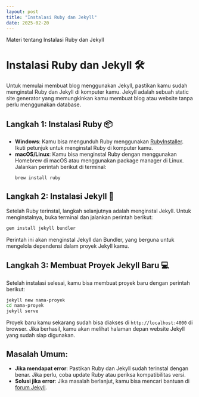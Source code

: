 ```yaml
---
layout: post
title: "Instalasi Ruby dan Jekyll"
date: 2025-02-20
---
```

 
Materi tentang Instalasi Ruby dan Jekyll


# Instalasi Ruby dan Jekyll 🛠️

Untuk memulai membuat blog menggunakan Jekyll, pastikan kamu sudah menginstal Ruby dan Jekyll di komputer kamu. Jekyll adalah sebuah static site generator yang memungkinkan kamu membuat blog atau website tanpa perlu menggunakan database.

## Langkah 1: Instalasi Ruby 📦
- **Windows**: Kamu bisa mengunduh Ruby menggunakan [RubyInstaller](https://rubyinstaller.org/). Ikuti petunjuk untuk menginstal Ruby di komputer kamu.
- **macOS/Linux**: Kamu bisa menginstal Ruby dengan menggunakan Homebrew di macOS atau menggunakan package manager di Linux. Jalankan perintah berikut di terminal:
  ```bash
  brew install ruby
  ```

## Langkah 2: Instalasi Jekyll 🚀
Setelah Ruby terinstal, langkah selanjutnya adalah menginstal Jekyll. Untuk menginstalnya, buka terminal dan jalankan perintah berikut:
```bash
gem install jekyll bundler
```
Perintah ini akan menginstal Jekyll dan Bundler, yang berguna untuk mengelola dependensi dalam proyek Jekyll kamu.

## Langkah 3: Membuat Proyek Jekyll Baru 💻
Setelah instalasi selesai, kamu bisa membuat proyek baru dengan perintah berikut:
```bash
jekyll new nama-proyek
cd nama-proyek
jekyll serve
```
Proyek baru kamu sekarang sudah bisa diakses di `http://localhost:4000` di browser. Jika berhasil, kamu akan melihat halaman depan website Jekyll yang sudah siap digunakan.

## Masalah Umum:
- **Jika mendapat error**: Pastikan Ruby dan Jekyll sudah terinstal dengan benar. Jika perlu, coba update Ruby atau periksa kompatibilitas versi.
- **Solusi jika error**: Jika masalah berlanjut, kamu bisa mencari bantuan di [forum Jekyll](https://talk.jekyllrb.com/).
